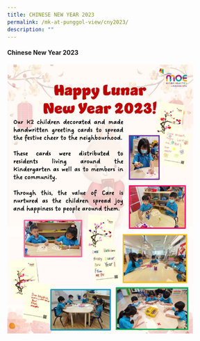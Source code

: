 ```yaml
---
title: CHINESE NEW YEAR 2023
permalink: /mk-at-punggol-view/cny2023/
description: ""
---
```

#### Chinese New Year 2023

<img src="/images/MK CNY Write-up Final.jpg" style="width:85%">